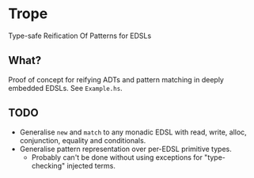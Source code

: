 Trope
=====
Type-safe Reification Of Patterns for EDSLs

What?
-----
Proof of concept for reifying ADTs and pattern matching in deeply embedded
EDSLs. See `Example.hs`.

TODO
----
* Generalise `new` and `match` to any monadic EDSL with read, write, alloc,
  conjunction, equality and conditionals.
* Generalise pattern representation over per-EDSL primitive types.
  - Probably can't be done without using exceptions for "type-checking"
    injected terms.
